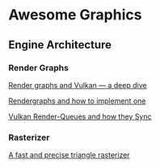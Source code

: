 # Awesome Graphics

## Engine Architecture


### Render Graphs

[Render graphs and Vulkan — a deep dive](https://themaister.net/blog/2017/08/15/render-graphs-and-vulkan-a-deep-dive/)

[Rendergraphs and how to implement one](https://poniesandlight.co.uk/reflect/island_rendergraph_1/)

[Vulkan Render-Queues and how they Sync](https://poniesandlight.co.uk/reflect/island_rendergraph_2/)


### Rasterizer

[A fast and precise triangle rasterizer](https://kristoffer-dyrkorn.github.io/triangle-rasterizer/)

